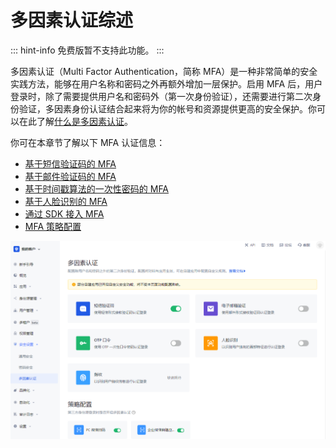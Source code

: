 # 多因素认证综述

<LastUpdated/>

::: hint-info
免费版暂不支持此功能。
::: 

多因素认证（Multi Factor Authentication，简称 MFA）是一种非常简单的安全实践方法，能够在用户名称和密码之外再额外增加一层保护。启用 MFA 后，用户登录时，除了需要提供用户名和密码外（第一次身份验证），还需要进行第二次身份验证，多因素身份认证结合起来将为你的帐号和资源提供更高的安全保护。你可以在此了解[什么是多因素认证](/concepts/mfa.md)。

你可在本章节了解以下 MFA 认证信息：

- [基于短信验证码的 MFA](./sms.md)
- [基于邮件验证码的 MFA](./email-code.md)
- [基于时间戳算法的一次性密码的 MFA](./totp.md)
- [基于人脸识别的 MFA](./face-recognition.md)
- [通过 SDK 接入 MFA](./mfa-sdk.md)
- [MFA 策略配置](./policy-based-mfa-configuration.md)

<img src="./images/global-level-mfa.png" style="display:block;margin: 0 auto;">